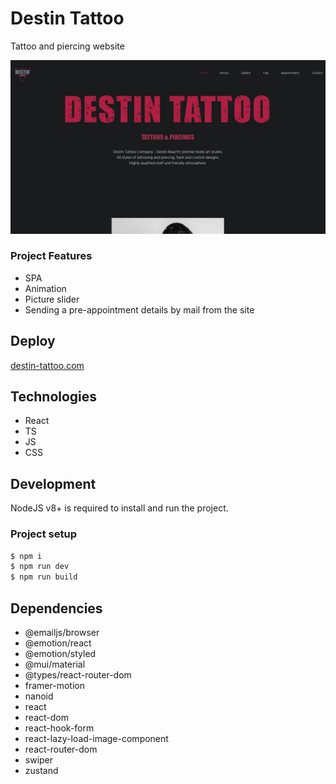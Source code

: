 # Destin Tattoo
Tattoo and piercing website

![Project illustartion](https://github.com/MariaZakharova0805/tattoo/raw/main/screenshot.jpg)

### Project Features
- SPA
- Animation
- Picture slider
- Sending a pre-appointment details by mail from the site

## Deploy
<a href="https://tattoo-ten.vercel.app/" target="_blank">destin-tattoo.com</a>

## Technologies
- React
- TS
- JS
- CSS

## Development
NodeJS v8+ is required to install and run the project.

### Project setup
```sh
$ npm i
$ npm run dev
$ npm run build
```
## Dependencies
- @emailjs/browser
- @emotion/react
- @emotion/styled
- @mui/material
- @types/react-router-dom
- framer-motion
- nanoid
- react
- react-dom
- react-hook-form
- react-lazy-load-image-component
- react-router-dom
- swiper
- zustand